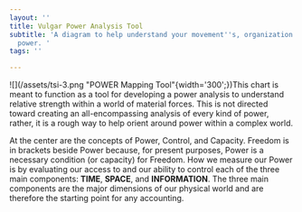 ```yaml
---
layout: ''
title: Vulgar Power Analysis Tool
subtitle: 'A diagram to help understand your movement''s, organization''s, and individual
  power. '
tags: ''

---
```

![](/assets/tsi-3.png "POWER Mapping Tool"{width='300';})This chart is meant to function as a tool for developing a power analysis to understand relative strength within a world of material forces. This is not directed toward creating an all-encompassing analysis of every kind of power, rather, it is a rough way to help orient around power within a complex world.

At the center are the concepts of Power, Control, and Capacity. Freedom is in brackets beside Power because, for present purposes, Power is a necessary condition (or capacity) for Freedom. How we measure our Power is by evaluating our access to and our ability to control each of the three main components: **TIME**, **SPACE**, and **INFORMATION**. The three main components are the major dimensions of our physical world and are therefore the starting point for any accounting.